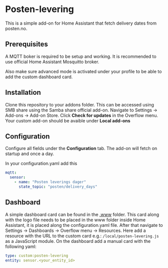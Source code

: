 # Posten-levering

This is a simple add-on for Home Assistant that fetch delivery dates from posten.no.

## Prerequisites
A MQTT boker is required to be setup and working. It is recommended to use official Home Assistant Mosquitto broker.

Also make sure advanced mode is activated under your profile to be able to add the custom dashboard card.

## Installation
Clone this repository to your addons folder. This can be accessed using SMB share using the Samba share official add-on. Navigate to Settings -> Add-ons -> Add-on Store. Click **Check for updates** in the Overflow menu. Your custom add-on should be avaible under **Local add-ons**

## Configuration
Configure all fields under the **Configuration** tab. The add-on will fetch on startup and once a day. 

In your configuration.yaml add this 
``` yaml
mqtt:
  sensor:
    - name: "Posten leverings dager"
      state_topic: "posten/delivery_days"
```

## Dashboard
A simple dashboard card can be found in the [.www](./.www) folder. This card along with the logo file needs to be placed in the www folder inside Home Assistant, it is placed along the configuration.yaml file. After that navigate to Settings -> Dashboards -> Overflow menu -> Resources. Here add a resource with the URL to the custom card e.g.: `/local/posten-levering.js` as a JavaScript module. On the dashboard add a manual card with the following yaml:
```yaml
type: custom:posten-levering
entity: sensor.<your_entity_id>
```